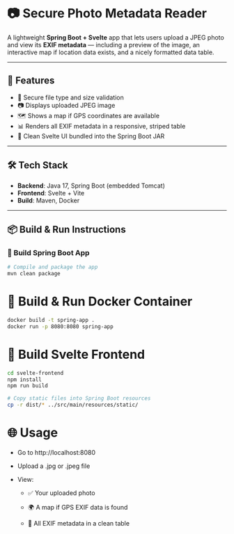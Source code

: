 # 📷 Secure Photo Metadata Reader

A lightweight **Spring Boot + Svelte** app that lets users upload a JPEG photo and view its **EXIF metadata** — including a preview of the image, an interactive map if location data exists, and a nicely formatted data table.

---

## 🚀 Features

- 🔐 Secure file type and size validation
- 📷 Displays uploaded JPEG image
- 🗺 Shows a map if GPS coordinates are available
- 📊 Renders all EXIF metadata in a responsive, striped table
- 🧼 Clean Svelte UI bundled into the Spring Boot JAR

---

## 🛠 Tech Stack

- **Backend**: Java 17, Spring Boot (embedded Tomcat)
- **Frontend**: Svelte + Vite
- **Build**: Maven, Docker

---

## 📦 Build & Run Instructions

### 🧰 Build Spring Boot App

```bash
# Compile and package the app
mvn clean package
```
# 🐳 Build & Run Docker Container

```bash
docker build -t spring-app .
docker run -p 8080:8080 spring-app
```

# 🎨 Build Svelte Frontend

```bash
cd svelte-frontend
npm install
npm run build

# Copy static files into Spring Boot resources
cp -r dist/* ../src/main/resources/static/
```

# 🌐 Usage

- Go to http://localhost:8080

- Upload a .jpg or .jpeg file

- View:

    - ✅ Your uploaded photo

    - 🌍 A map if GPS EXIF data is found

    - 🧾 All EXIF metadata in a clean table